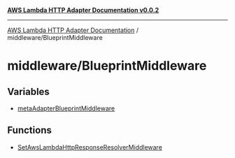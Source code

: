[**AWS Lambda HTTP Adapter Documentation v0.0.2**](../../README.md)

***

[AWS Lambda HTTP Adapter Documentation](../../modules.md) / middleware/BlueprintMiddleware

# middleware/BlueprintMiddleware

## Variables

- [metaAdapterBlueprintMiddleware](variables/metaAdapterBlueprintMiddleware.md)

## Functions

- [SetAwsLambdaHttpResponseResolverMiddleware](functions/SetAwsLambdaHttpResponseResolverMiddleware.md)
